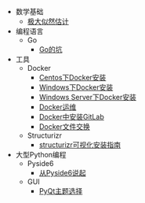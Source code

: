 - 数学基础
  - [极大似然估计](content/math/极大似然估计MLE.md)
- 编程语言
  - Go
    - [Go的坑](content/programming_language/Hole_in_Go.md)
- 工具
  - Docker
    - [Centos下Docker安装](content/Docker/Centos下Docker安装.md)
    - [Windows下Docker安装](content/Docker/Windows下Docker安装.md)
    - [Windows Server下Docker安装](content/Docker/Windows%20Server%20下Docker的安装.md)
    - [Docker运维](content/Docker/Docker运维.md)
    - [Docker中安装GitLab](content/Docker/Docker中安装GitLab.md)
    - [Docker文件交换](content/Docker/Docker文件交换.md)
  - Structurizr
    - [structurizr可视化安装指南](content/Structurizr/Structurizr可视化安装指南.md)
- 大型Python编程
  - Pyside6
    - [从Pyside6说起](content/PyQt/Pyside6.md)
  - GUI
    - [PyQt主题选择](content/PyQt/PyQt主题选择.md)